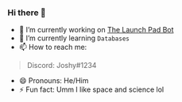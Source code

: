### Hi there 👋

- 🔭 I’m currently working on [The Launch Pad Bot](https://github.com/JoshyOnMars/TLP-Bot)
- 🌱 I’m currently learning `Databases`
- 📫 How to reach me: 
> Discord: Joshy#1234
- 😄 Pronouns: He/Him
- ⚡ Fun fact: Umm I like space and science lol
